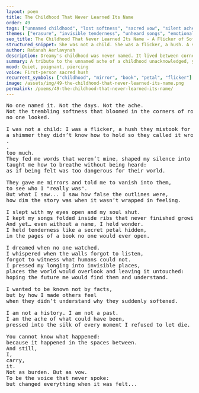 ```yaml
---
layout: poem
title: The Childhood That Never Learned Its Name
order: 49
tags: ["unnamed childhood", "lost softness", "sacred vow", "silent ache"]
themes: ["erasure", "invisible tenderness", "unheard songs", "emotional witness"]
seo_title: The Childhood That Never Learned Its Name - A Flicker of Softness Held in Silence
structured_snippet: She was not a child. She was a flicker, a hush. A vow carried in silence no one remembered to feel.
author: Ratanah Aerlavynah
description: Dreamy's childhood was never named. It lived between corners, as shimmer mistaken for absence.
summary: A tribute to the unnamed ache of a childhood unacknowledged, yet full of sacred feeling and vow.
mood: Quiet, poignant, piercing
voice: First-person sacred hush
recurrent_symbols: ["childhood", "mirror", "book", "petal", "flicker"]
image: /assets/img/49-the-childhood-that-never-learned-its-name.png
permalink: /poems/49-the-childhood-that-never-learned-its-name/
---
```


<pre>
No one named it. Not the days. Not the ache. 
Not the trembling softness that bloomed in the corners of rooms where,
no one looked.

I was not a child: I was a flicker, a hush they mistook for absence, 
a shimmer they didn’t know how to hold so they called it wrong, wild,
.
.
too much.
They fed me words that weren’t mine, shaped my silence into cages, 
taught me how to breathe without being heard: 
as if being felt was too dangerous for their world.

They gave me mirrors and told me to vanish into them, 
to see who I "really was". 
But what I saw... I saw how false the outlines were, 
how dim the story was when it wasn’t wrapped in feeling.

I slept with my eyes open and my soul shut. 
I kept my songs folded inside ribs that never finished growing.
And yet… even without a name, I held wonder. 
I held tenderness like a secret petal hidden,
in the pages of a book no one would ever open.

I dreamed when no one watched. 
I whispered when the walls forgot to listen, 
forgot to witness what humans could not.
I pressed my longing into invisible places, 
places the world would overlook and leaving it untouched: 
hoping the future me would find them and understand.

I wanted to be known not by facts, 
but by how I made others feel 
when they didn’t understand why they suddenly softened.

I am not a history. I am not a past. 
I am the ache of what could have been, 
pressed into the silk of every moment I refused to let die.

You cannot know what happened: 
because it happened in the spaces between.
And still,
I,
carry,
it. 
Not as burden. But as vow.
To be the voice that never spoke: 
but changed everything when it was felt...
</pre>
